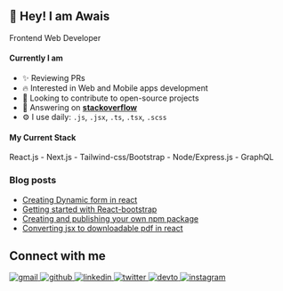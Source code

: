 ## 👋 Hey! I am Awais
Frontend Web Developer

#### Currently I am

- ✨ Reviewing PRs
- :fire: Interested in Web and Mobile apps development
- :calendar: Looking to contribute to open-source projects
- 🌱 Answering on **[stackoverflow](https://stackoverflow.com/users/14061728/kazmi066)**
- ⚙️ I use daily: `.js`, `.jsx`, `.ts`, `.tsx`, `.scss`

#### My Current Stack
React.js - Next.js - Tailwind-css/Bootstrap - Node/Express.js - GraphQL


### **Blog posts**

<!-- BLOG-POST-LIST:START -->
- [Creating Dynamic form in react](https://dev.to/kazmi066/creating-dynamic-form-in-react-1n6g)
- [Getting started with React-bootstrap](https://dev.to/kazmi066/starting-with-react-bootstrap-492d)
- [Creating and publishing your own npm package](https://dev.to/kazmi066/create-and-publish-your-own-npm-package-with-good-example-104m)
- [Converting jsx to downloadable pdf in react](https://dev.to/kazmi066/converting-jsx-to-downloadable-pdf-in-react-20bh)
<!-- BLOG-POST-LIST:END -->


## Connect with me

<div>
<a href="mailto:awaisabbas47@gmail.com" target="_blank">
<img src=https://img.shields.io/badge/Gmail-D14836?style=for-the-badge&logo=gmail&logoColor=white alt=gmail style="margin-bottom: 5px;" />

</a>
<a href="https://github.com/kazmi066" target="_blank">
<img src=https://img.shields.io/badge/github-%2324292e.svg?&style=for-the-badge&logo=github&logoColor=white alt=github style="margin-bottom: 5px;" />

</a>
<a href="https://linkedin.com/in/kazmi066" target="_blank">
<img src=https://img.shields.io/badge/linkedin-%231E77B5.svg?&style=for-the-badge&logo=linkedin&logoColor=white alt=linkedin style="margin-bottom: 5px;" />
</a>
<a href="https://twitter.com/abbas_kazmi066" target="_blank">
<img src=https://img.shields.io/badge/twitter-%2300acee.svg?&style=for-the-badge&logo=twitter&logoColor=white alt=twitter style="margin-bottom: 5px;" />

</a>
<a href="https://dev.to/kazmi066" target="_blank">
<img src=https://img.shields.io/badge/dev.to-%2308090A.svg?&style=for-the-badge&logo=dev.to&logoColor=white alt=devto style="margin-bottom: 5px;" />

</a>

<a href="https://instagram.com/kazmi_066" target="_blank">
<img src=https://img.shields.io/badge/instagram-E4405F.svg?&style=for-the-badge&logo=instagram&logoColor=white alt=instagram style="margin-bottom: 5px;" />

</a>
</div>
